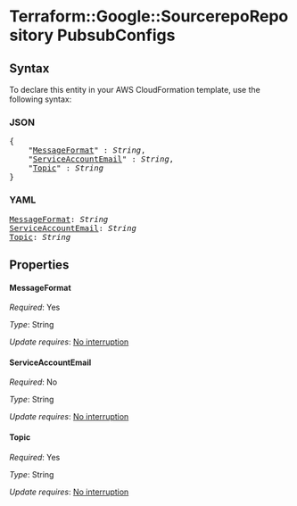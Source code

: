 # Terraform::Google::SourcerepoRepository PubsubConfigs

## Syntax

To declare this entity in your AWS CloudFormation template, use the following syntax:

### JSON

<pre>
{
    "<a href="#messageformat" title="MessageFormat">MessageFormat</a>" : <i>String</i>,
    "<a href="#serviceaccountemail" title="ServiceAccountEmail">ServiceAccountEmail</a>" : <i>String</i>,
    "<a href="#topic" title="Topic">Topic</a>" : <i>String</i>
}
</pre>

### YAML

<pre>
<a href="#messageformat" title="MessageFormat">MessageFormat</a>: <i>String</i>
<a href="#serviceaccountemail" title="ServiceAccountEmail">ServiceAccountEmail</a>: <i>String</i>
<a href="#topic" title="Topic">Topic</a>: <i>String</i>
</pre>

## Properties

#### MessageFormat

_Required_: Yes

_Type_: String

_Update requires_: [No interruption](https://docs.aws.amazon.com/AWSCloudFormation/latest/UserGuide/using-cfn-updating-stacks-update-behaviors.html#update-no-interrupt)

#### ServiceAccountEmail

_Required_: No

_Type_: String

_Update requires_: [No interruption](https://docs.aws.amazon.com/AWSCloudFormation/latest/UserGuide/using-cfn-updating-stacks-update-behaviors.html#update-no-interrupt)

#### Topic

_Required_: Yes

_Type_: String

_Update requires_: [No interruption](https://docs.aws.amazon.com/AWSCloudFormation/latest/UserGuide/using-cfn-updating-stacks-update-behaviors.html#update-no-interrupt)


